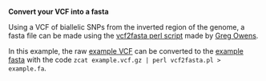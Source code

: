 **Convert your VCF into a fasta**

Using a VCF of biallelic SNPs from the inverted region of the genome, a fasta file can be made using the [vcf2fasta perl script](https://github.com/katlande/Helianthus_Inversions_Dating/blob/master/vcf_to_fasta/vcf2fasta.pl) made by [Greg Owens](https://github.com/owensgl/wild_gwas_2018/blob/master/perl_tools/vcf2fasta_basic.pl). 


In this example, the raw [example VCF](https://github.com/katlande/Helianthus_Inversions_Dating/blob/master/vcf_to_fasta/example.vcf) can be converted to the [example fasta](https://github.com/katlande/Helianthus_Inversions_Dating/blob/master/vcf_to_fasta/example.fa) with the code `zcat example.vcf.gz | perl vcf2fasta.pl > example.fa`.
